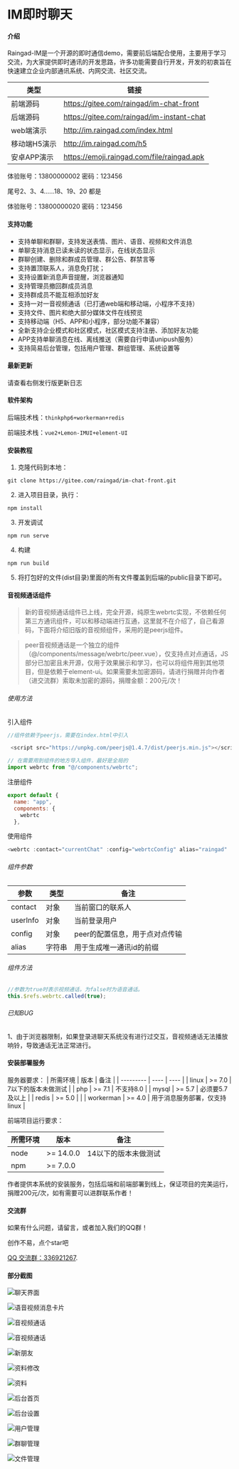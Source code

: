 # IM即时聊天

#### 介绍
Raingad-IM是一个开源的即时通信demo，需要前后端配合使用，主要用于学习交流，为大家提供即时通讯的开发思路，许多功能需要自行开发，开发的初衷旨在快速建立企业内部通讯系统、内网交流、社区交流。

|  类型 | 链接 |
| --------- | ---- |
| 前端源码    | https://gitee.com/raingad/im-chat-front |
| 后端源码 | https://gitee.com/raingad/im-instant-chat |
| web端演示 | http://im.raingad.com/index.html |
| 移动端H5演示 | http://im.raingad.com/h5 |
| 安卓APP演示 | https://emoji.raingad.com/file/raingad.apk |


体验账号：13800000002  密码：123456

尾号2、3、4......18、19、20 都是

体验账号：13800000020  密码：123456 

#### 支持功能

- 支持单聊和群聊，支持发送表情、图片、语音、视频和文件消息
- 单聊支持消息已读未读的状态显示，在线状态显示
- 群聊创建、删除和群成员管理、群公告、群禁言等
- 支持置顶联系人，消息免打扰；
- 支持设置新消息声音提醒，浏览器通知
- 支持管理员撤回群成员消息
- 支持群成员不能互相添加好友
- 支持一对一音视频通话（已打通web端和移动端，小程序不支持）
- 支持文件、图片和绝大部分媒体文件在线预览
- 支持移动端（H5、APP和小程序，部分功能不兼容）
- 全新支持企业模式和社区模式，社区模式支持注册、添加好友功能
- APP支持单聊消息在线、离线推送（需要自行申请unipush服务）
- 支持简易后台管理，包括用户管理、群组管理、系统设置等

#### 最新更新
请查看右侧发行版更新日志

#### 软件架构

后端技术栈：`thinkphp6+workerman+redis`

前端技术栈：`vue2+Lemon-IMUI+element-UI`


#### 安装教程
1.  克隆代码到本地： 
``` 
git clone https://gitee.com/raingad/im-chat-front.git
```
2.  进入项目目录，执行： 
```
npm install
```
3.  开发调试
```
npm run serve
```

4.  构建
```
npm run build
```

5. 将打包好的文件(dist目录)里面的所有文件覆盖到后端的public目录下即可。

#### 音视频通话组件
> 新的音视频通话组件已上线，完全开源，纯原生webrtc实现，不依赖任何第三方通讯组件，可以和移动端进行互通，这里就不在介绍了，自己看源码，下面将介绍旧版的音视频组件，采用的是peerjs组件。

> peer音视频通话是一个独立的组件（@/components/message/webrtc/peer.vue），仅支持点对点通话，JS部分已加密且未开源，仅用于效果展示和学习，也可以将组件用到其他项目，但是依赖于element-ui。如果需要未加密源码，请进行捐赠并向作者（进交流群）索取未加密的源码，捐赠金额：200元/次！

###### 使用方法

引入组件
``` javascript
//组件依赖于peerjs，需要在index.html中引入

 <script src="https://unpkg.com/peerjs@1.4.7/dist/peerjs.min.js"></script>

// 在需要用到组件的地方导入组件，最好是全局的
import webrtc from "@/components/webrtc";
```

注册组件

``` javascript
export default {
  name: "app",
  components: {
    webrtc
  },
```
使用组件
``` javascript
<webrtc :contact="currentChat" :config="webrtcConfig" alias="raingad" :userInfo="user" ref="webrtc" :key="componentKey"></webrtc>
```

###### 组件参数

|  参数 | 类型 | 备注 |
| --------- | ---- | ---- |
| contact    | 对象 |   当前窗口的联系人   |
| userInfo | 对象 |   当前登录用户   |
| config    | 对象 |  peer的配置信息，用于点对点传输    |
| alias    | 字符串 |   用于生成唯一通讯id的前缀   |

###### 组件方法

``` javascript
//参数为true时表示视频通话，为false时为语音通话。
this.$refs.webrtc.called(true);
```
###### 已知BUG
1、由于浏览器限制，如果登录进聊天系统没有进行过交互，音视频通话无法播放响铃，导致通话无法正常进行。

#### 安装部署服务

服务器要求：
|  所需环境 | 版本 | 备注 |
| --------- | ---- | ---- |
| linux    | >= 7.0 |  7以下的版本未做测试   |
| php | >= 7.1 | 不支持8.0 |
| mysql    | >= 5.7 |  必须要5.7及以上    |
| redis    | >= 5.0 |     |
| workerman    | >= 4.0 |  用于消息服务部署，仅支持linux    |

前端项目运行要求：

|  所需环境 | 版本 | 备注 |
| --------- | ---- | ---- |
| node    | >= 14.0.0 |  14以下的版本未做测试   |
| npm | >= 7.0.0 |      |


作者提供本系统的安装服务，包括后端和前端部署到线上，保证项目的完美运行，捐赠200元/次，如有需要可以进群联系作者！

#### 交流群

如果有什么问题，请留言，或者加入我们的QQ群！

创作不易，点个star吧

[QQ 交流群：336921267](https://jq.qq.com/?_wv=1027&k=jMQAt9lh).

#### 部分截图
![聊天界面](src/assets/img/qunliao.png)

![语音视频消息卡片](src/assets/img/shipinxmsg.png)

![音视频通话](src/assets/img/webrtccall.jpg)

![音视频通话](src/assets/img/webrtc.jpg)

![新朋友](src/assets/img/newfriend.png)

![资料修改](src/assets/img/setting.png)

![资料](src/assets/img/usercard.png)

![后台首页](src/assets/img/manage.png)

![后台设置](src/assets/img/managesetting.png)

![用户管理](src/assets/img/users.png)

![群聊管理](src/assets/img/groups.png)

![文件管理](src/assets/img/files.png)

